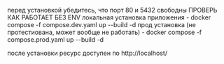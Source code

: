 перед установкой убедитесь, что порт 80 и 5432 свободны
ПРОВЕРЬ КАК РАБОТАЕТ БЕЗ ENV
локальная установка приложения - docker compose -f compose.dev.yaml up --build -d
прод установка (не протестиована, может вообще не работать) - docker compose -f compose.prod.yaml up --build -d 

после установки ресурс доступен по http://localhost/